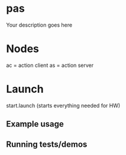 # pas

Your description goes here

# Nodes

ac = action client
as = action server

# Launch

start.launch (starts everything needed for HW)

## Example usage

## Running tests/demos
    
